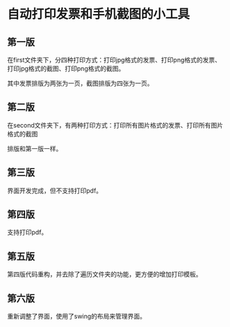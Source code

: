 # 自动打印发票和手机截图的小工具

## 第一版

在first文件夹下，分四种打印方式：打印jpg格式的发票、打印png格式的发票、打印jpg格式的截图、打印png格式的截图。

其中发票排版为两张为一页，截图排版为四张为一页。

## 第二版

在second文件夹下，有两种打印方式：打印所有图片格式的发票、打印所有图片格式的截图

排版和第一版一样。

## 第三版

界面开发完成，但不支持打印pdf。

## 第四版

支持打印pdf。

## 第五版

第四版代码重构，并去除了遍历文件夹的功能，更方便的增加打印模板。

## 第六版

重新调整了界面，使用了swing的布局来管理界面。
